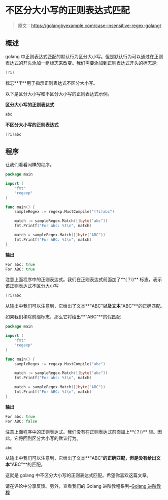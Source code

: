 # 不区分大小写的正则表达式匹配

> 原文：<https://golangbyexample.com/case-insensitive-regex-golang/>

## **概述**

golang 中正则表达式匹配的默认行为区分大小写。但是默认行为可以通过在正则表达式的开头添加一组标志来改变。我们需要添加到正则表达式开头的标志是:

```go
(?i)
```

标志**‘I’**用于指示正则表达式不区分大小写。

以下是区分大小写和不区分大小写的正则表达式示例。

**区分大小写的正则表达式**

```go
abc
```

**不区分大小写的正则表达式**

```go
(?i)abc
```

## **程序**

让我们看看同样的程序。

```go
package main

import (
	"fmt"
	"regexp"
)

func main() {
	sampleRegex := regexp.MustCompile("(?i)abc")

	match := sampleRegex.Match([]byte("abc"))
	fmt.Printf("For abc: %t\n", match)

	match = sampleRegex.Match([]byte("ABC"))
	fmt.Printf("For ABC: %t\n", match)
}
```

**输出**

```go
For abc: true
For ABC: true
```

注意上面程序中的正则表达式。我们在正则表达式前面加了**(？i)** 标志，表示该正则表达式不区分大小写

```go
(?i)abc
```

从输出中我们可以注意到，它给出了文本**“ABC”**以及文本**“ABC”**的正确匹配。

如果我们移除前缀标志，那么它将给出**“ABC”**的假匹配

```go
package main

import (
	"fmt"
	"regexp"
)

func main() {
	sampleRegex := regexp.MustCompile("abc")

	match := sampleRegex.Match([]byte("abc"))
	fmt.Printf("For abc: %t\n", match)

	match = sampleRegex.Match([]byte("ABC"))
	fmt.Printf("For ABC: %t\n", match)
}
```

**输出**

```go
For abc: true
For ABC: false
```

注意上面程序中的正则表达式。我们没有在正则表达式前面加上**(？i)** 旗。因此，它将回到区分大小写的默认行为。

```go
abc
```

从输出中我们可以注意到，它给出了文本**“ABC”**的正确匹配，但是没有给出文本**“ABC”**的匹配。

这就是 golang 中不区分大小写的正则表达式匹配。希望你喜欢这篇文章。

请在评论中分享反馈。另外，查看我们的 Golang 进阶教程系列–[<u>Golang 进阶教程</u>](https://golangbyexample.com/golang-comprehensive-tutorial/)